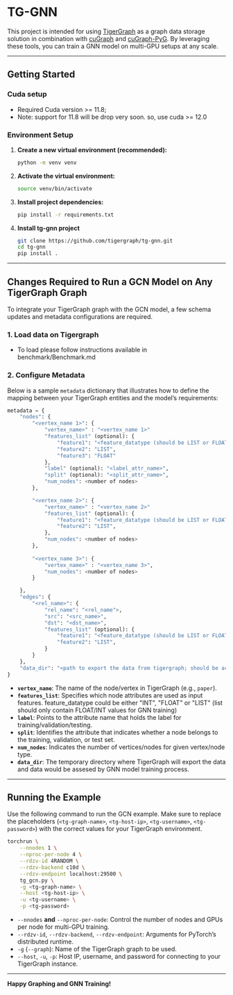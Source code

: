 # TG-GNN

This project is intended for using [TigerGraph](https://www.tigergraph.com/) as a graph data storage solution in combination with [cuGraph](https://github.com/rapidsai/cugraph) and [cuGraph-PyG](https://github.com/rapidsai/cugraph-pyg). By leveraging these tools, you can train a GNN model on multi-GPU setups at any scale.

---

## Getting Started
### Cuda setup
- Required Cuda version >= 11.8; 
- Note: support for 11.8 will be drop very soon. so, use cuda >= 12.0

### Environment Setup

1. **Create a new virtual environment (recommended):**
   ```bash
   python -m venv venv
   ```
2. **Activate the virtual environment:**
   ```bash
   source venv/bin/activate
   ```
3. **Install project dependencies:**
   ```bash
   pip install -r requirements.txt
   ```
4. **Install tg-gnn project**
    ```bash
    git clone https://github.com/tigergraph/tg-gnn.git
    cd tg-gnn
    pip install .
    ```
---

## Changes Required to Run a GCN Model on Any TigerGraph Graph

To integrate your TigerGraph graph with the GCN model, a few schema updates and metadata configurations are required.

### 1. Load data on Tigergraph
- To load please follow instructions available in benchmark/Benchmark.md 

### 2. Configure Metadata 

Below is a sample `metadata` dictionary that illustrates how to define the mapping between your TigerGraph entities and the model’s requirements:

```python
metadata = {
    "nodes": {
        "<vertex_name 1>": {
            "vertex_name>" : "<vertex_name 1>" 
            "features_list" (optional): {
                "feature1": "<feature_datatype (should be LIST or FLOAT)>",
                "feature2": "LIST",
                "feature3": "FLOAT"
            },
            "label" (optional): "<label_attr_name>",
            "split" (optional): "<split_attr_name>",
            "num_nodes": <number of nodes>
        },

        "<vertex_name 2>": {
            "vertex_name>" : "<vertex_name 2>" 
            "features_list" (optional): {
                "feature1": "<feature_datatype (should be LIST or FLOAT)>",
                "feature2": "LIST",
            },
            "num_nodes": <number of nodes>
        },
        
        "<vertex_name 3>": {
            "vertex_name>" : "<vertex_name 3>",
            "num_nodes": <number of nodes>
        }

    },
    "edges": {
        "<rel_name>": {
            "rel_name": "<rel_name">,
            "src": "<src_name>", 
            "dst": "<dst_name>",
            "features_list" (optional): {
                "feature1": "<feature_datatype (should be LIST or FLOAT)>",
                "feature2": "LIST",
            }
        }
    },
    "data_dir": "<path to export the data from tigergraph; should be accessible by tg as well as torchrun processes>",
}
```

- **`vertex_name`**: The name of the node/vertex in TigerGraph (e.g., `paper`).  
- **`features_list`**: Specifies which node attributes are used as input features. feature_datatype could be either "INT", "FLOAT" or "LIST" (list should only contain FLOAT/INT values for GNN training) 
- **`label`**: Points to the attribute name that holds the label for training/validation/testing.  
- **`split`**: Identifies the attribute that indicates whether a node belongs to the training, validation, or test set.  
- **`num_nodes`**: Indicates the number of vertices/nodes for given vertex/node type.  
- **`data_dir`**: The temporary directory where TigerGraph will export the data and data would be assesed by GNN model training process.

---

## Running the Example

Use the following command to run the GCN example. Make sure to replace the placeholders (`<tg-graph-name>`, `<tg-host-ip>`, `<tg-username>`, `<tg-password>`) with the correct values for your TigerGraph environment.

```bash
torchrun \
    --nnodes 1 \
    --nproc-per-node 4 \
    --rdzv-id 4RANDOM \
    --rdzv-backend c10d \
    --rdzv-endpoint localhost:29500 \
    tg_gcn.py \
    -g <tg-graph-name> \
    --host <tg-host-ip> \
    -u <tg-username> \
    -p <tg-password>
```

- `--nnodes` **and** `--nproc-per-node`: Control the number of nodes and GPUs per node for multi-GPU training.  
- `--rdzv-id`, `--rdzv-backend`, `--rdzv-endpoint`: Arguments for PyTorch’s distributed runtime.  
- `-g` (`--graph`): Name of the TigerGraph graph to be used.  
- `--host`, `-u`, `-p`: Host IP, username, and password for connecting to your TigerGraph instance.

---


**Happy Graphing and GNN Training!**



